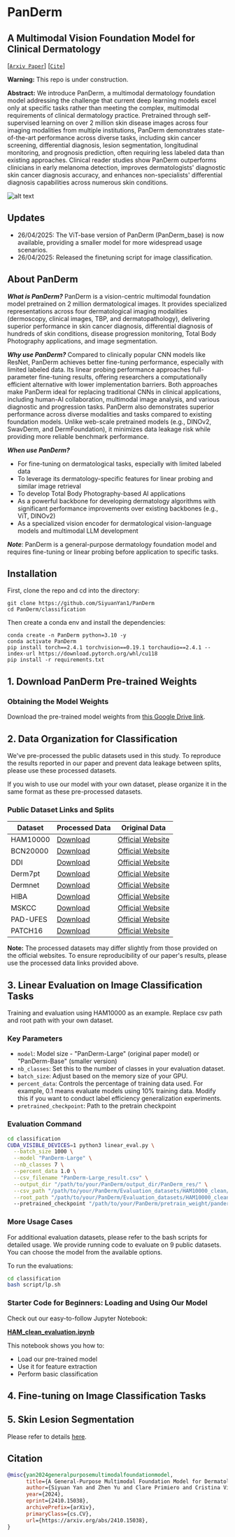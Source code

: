 # PanDerm 

## A Multimodal Vision Foundation Model for Clinical Dermatology
[[`Arxiv Paper`](https://arxiv.org/pdf/2410.15038)]
[[`Cite`](#citation)]

**Warning:** This repo is under construction.

**Abstract:** We introduce PanDerm, a multimodal dermatology foundation model addressing the challenge that current deep learning models excel only at specific tasks rather than meeting the complex, multimodal requirements of clinical dermatology practice. Pretrained through self-supervised learning on over 2 million skin disease images across four imaging modalities from multiple institutions, PanDerm demonstrates state-of-the-art performance across diverse tasks, including skin cancer screening, differential diagnosis, lesion segmentation, longitudinal monitoring, and prognosis prediction, often requiring less labeled data than existing approaches. Clinical reader studies show PanDerm outperforms clinicians in early melanoma detection, improves dermatologists' diagnostic skin cancer diagnosis accuracy, and enhances non-specialists' differential diagnosis capabilities across numerous skin conditions. 

![alt text](overview.png)

## Updates
- 26/04/2025: The ViT-base version of PanDerm (PanDerm_base) is now available, providing a smaller model for more widespread usage scenarios.
- 26/04/2025: Released the finetuning script for image classification.

## About PanDerm

_**What is PanDerm?**_ PanDerm is a vision-centric multimodal foundation model pretrained on 2 million dermatological images. It provides specialized representations across four dermatological imaging modalities (dermoscopy, clinical images, TBP, and dermatopathology), delivering superior performance in skin cancer diagnosis, differential diagnosis of hundreds of skin conditions, disease progression monitoring, Total Body Photography applications, and image segmentation.

_**Why use PanDerm?**_ Compared to clinically popular CNN models like ResNet, PanDerm achieves better fine-tuning performance, especially with limited labeled data. Its linear probing performance approaches full-parameter fine-tuning results, offering researchers a computationally efficient alternative with lower implementation barriers. Both approaches make PanDerm ideal for replacing traditional CNNs in clinical applications, including human-AI collaboration, multimodal image analysis, and various diagnostic and progression tasks. PanDerm also demonstrates superior performance across diverse modalities and tasks compared to existing foundation models. Unlike web-scale pretrained models (e.g., DINOv2, SwavDerm, and DermFoundation), it minimizes data leakage risk while providing more reliable benchmark performance.

_**When use PanDerm?**_
- For fine-tuning on dermatological tasks, especially with limited labeled data
- To leverage its dermatology-specific features for linear probing and similar image retrieval
- To develop Total Body Photography-based AI applications
- As a powerful backbone for developing dermatology algorithms with significant performance improvements over existing backbones (e.g., ViT, DINOv2)
- As a specialized vision encoder for dermatological vision-language models and multimodal LLM development

_**Note**_: PanDerm is a general-purpose dermatology foundation model and requires fine-tuning or linear probing before application to specific tasks.

## Installation
First, clone the repo and cd into the directory:
```shell
git clone https://github.com/SiyuanYan1/PanDerm
cd PanDerm/classification
```
Then create a conda env and install the dependencies:
```shell
conda create -n PanDerm python=3.10 -y
conda activate PanDerm
pip install torch==2.4.1 torchvision==0.19.1 torchaudio==2.4.1 --index-url https://download.pytorch.org/whl/cu118
pip install -r requirements.txt
```

## 1. Download PanDerm Pre-trained Weights

### Obtaining the Model Weights
Download the pre-trained model weights from [this Google Drive link](https://drive.google.com/file/d/1XHKRk2p-dS1PFQE-xRbOM3yx47i3bXmi/view?usp=sharing).

## 2. Data Organization for Classification

We've pre-processed the public datasets used in this study. To reproduce the results reported in our paper and prevent data leakage between splits, please use these processed datasets.

If you wish to use our model with your own dataset, please organize it in the same format as these pre-processed datasets.

### Public Dataset Links and Splits

| Dataset | Processed Data | Original Data |
|---------|----------------|---------------|
| HAM10000 | [Download](https://drive.google.com/file/d/1D9Q4B50Z5tyj5fd5EE9QWmFrg66vGvfA/view?usp=sharing) | [Official Website](https://challenge.isic-archive.com/data/#2018) |
| BCN20000 | [Download](https://drive.google.com/file/d/1jn1h1jWjd4go7BQ5fFWMRBMtq7poSlfi/view?usp=sharing) | [Official Website](https://figshare.com/articles/journal_contribution/BCN20000_Dermoscopic_Lesions_in_the_Wild/24140028/1) |
| DDI | [Download](https://drive.google.com/file/d/1F5RVqBUIxYcub1OkBm6yHTyV2TkHc65B/view?usp=sharing) | [Official Website](https://ddi-dataset.github.io/index.html) |
| Derm7pt | [Download](https://drive.google.com/file/d/1OYAmqG93eWLdf7dIkulY_fr0ZScvRLRg/view?usp=sharing) | [Official Website](https://derm.cs.sfu.ca/Welcome.html) |
| Dermnet | [Download](https://drive.google.com/file/d/1WrvReon2gA3sF9rqQGqivglG7HLFJ8he/view?usp=sharing) | [Official Website](https://www.kaggle.com/datasets/shubhamgoel27/dermnet) |
| HIBA | [Download](https://drive.google.com/file/d/1Sg0gFhfBaNNoeunF7C0HZgDbp5EDV436/view?usp=sharing) | [Official Website](https://www.isic-archive.com) |
| MSKCC | [Download](https://drive.google.com/file/d/17ma4tREXHAq1ZcBT7lZBhwO-3UHSbDW2/view?usp=sharing) | [Official Website](https://www.isic-archive.com) |
| PAD-UFES | [Download](https://drive.google.com/file/d/1NLv0EH3QENuRxW-_-BSf4KMP9cPjBk9o/view?usp=sharing) | [Official Website](https://www.kaggle.com/datasets/mahdavi1202/skin-cancer) |
| PATCH16 | [Download](https://drive.google.com/file/d/1wDMIfYrQatkeADoneHgjXQrawVMK-TFL/view?usp=sharing) | [Official Website](https://heidata.uni-heidelberg.de/dataset.xhtml?persistentId=doi:10.11588/data/7QCR8S) |

**Note:** The processed datasets may differ slightly from those provided on the official websites. To ensure reproducibility of our paper's results, please use the processed data links provided above.

## 3. Linear Evaluation on Image Classification Tasks

Training and evaluation using HAM10000 as an example. Replace csv path and root path with your own dataset.

### Key Parameters

- `model`: Model size - "PanDerm-Large" (original paper model) or "PanDerm-Base" (smaller version)
- `nb_classes`: Set this to the number of classes in your evaluation dataset.
- `batch_size`: Adjust based on the memory size of your GPU.
- `percent_data`: Controls the percentage of training data used. For example, 0.1 means evaluate models using 10% training data. Modify this if you want to conduct label efficiency generalization experiments.
- `pretrained_checkpoint`: Path to the pretrain checkpoint
### Evaluation Command

```bash
cd classification
CUDA_VISIBLE_DEVICES=1 python3 linear_eval.py \
  --batch_size 1000 \
  --model "PanDerm-Large" \
  --nb_classes 7 \
  --percent_data 1.0 \
  --csv_filename "PanDerm-Large_result.csv" \
  --output_dir "/path/to/your/PanDerm/output_dir/PanDerm_res/" \
  --csv_path "/path/to/your/PanDerm/Evaluation_datasets/HAM10000_clean/ISIC2018_splits/HAM_clean.csv" \
  --root_path "/path/to/your/PanDerm/Evaluation_datasets/HAM10000_clean/ISIC2018/"
  --pretrained_checkpoint "/path/to/your/PanDerm/pretrain_weight/panderm_ll_data6_checkpoint-499.pth"
```

### More Usage Cases

For additional evaluation datasets, please refer to the bash scripts for detailed usage. We provide running code to evaluate on 9 public datasets. You can choose the model from the available options.

To run the evaluations:

```bash
cd classification
bash script/lp.sh
```

### Starter Code for Beginners: Loading and Using Our Model

Check out our easy-to-follow Jupyter Notebook:

[**HAM_clean_evaluation.ipynb**](classification/notebooks/HAM_clean_evaluation.ipynb)

This notebook shows you how to:
- Load our pre-trained model
- Use it for feature extraction
- Perform basic classification

## 4. Fine-tuning on Image Classification Tasks

## 5. Skin Lesion Segmentation

Please refer to details [here](Segmentation.md).

## Citation
```bibtex
@misc{yan2024generalpurposemultimodalfoundationmodel,
      title={A General-Purpose Multimodal Foundation Model for Dermatology}, 
      author={Siyuan Yan and Zhen Yu and Clare Primiero and Cristina Vico-Alonso and Zhonghua Wang and Litao Yang and Philipp Tschandl and Ming Hu and Gin Tan and Vincent Tang and Aik Beng Ng and David Powell and Paul Bonnington and Simon See and Monika Janda and Victoria Mar and Harald Kittler and H. Peter Soyer and Zongyuan Ge},
      year={2024},
      eprint={2410.15038},
      archivePrefix={arXiv},
      primaryClass={cs.CV},
      url={https://arxiv.org/abs/2410.15038}, 
}
```
